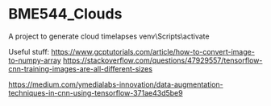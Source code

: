 # BME544_Clouds
A project to generate cloud timelapses
venv\Scripts\activate


Useful stuff:
https://www.gcptutorials.com/article/how-to-convert-image-to-numpy-array
https://stackoverflow.com/questions/47929557/tensorflow-cnn-training-images-are-all-different-sizes

https://medium.com/ymedialabs-innovation/data-augmentation-techniques-in-cnn-using-tensorflow-371ae43d5be9
